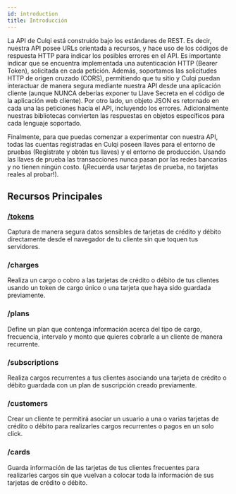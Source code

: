 ```yaml
---
id: introduction
title: Introducción
---
```


La API de Culqi está construido bajo los estándares de REST. Es decir, nuestra API posee URLs orientada a recursos, y hace uso de los códigos de respuesta HTTP para indicar los posibles errores en el API. Es importante indicar que se encuentra implementada una autenticación HTTP (Bearer Token), solicitada en cada petición. Además, soportamos las solicitudes HTTP de origen cruzado (CORS), permitiendo que tu sitio y Culqi puedan interactuar de manera segura mediante nuestra API desde una aplicación cliente (aunque NUNCA deberías exponer tu Llave Secreta en el código de la aplicación web cliente). Por otro lado, un objeto JSON es retornado en cada una las peticiones hacia el API, incluyendo los errores. Adicionalmente nuestras bibliotecas convierten las respuestas en objetos específicos para cada lenguaje soportado.

Finalmente, para que puedas comenzar a experimentar con nuestra API, todas las cuentas registradas en Culqi poseen llaves para el entorno de pruebas (Regístrate y obtén tus llaves) y el entorno de producción. Usando las llaves de prueba las transacciones nunca pasan por las redes bancarias y no tienen ningún costo. (¡Recuerda usar tarjetas de prueba, no tarjetas reales al probar!).

## Recursos Principales

### [/tokens](#)

Captura de manera segura datos sensibles de tarjetas de crédito y débito directamente desde el navegador de tu cliente sin que toquen tus servidores.

### /charges

Realiza un cargo o cobro a las tarjetas de crédito o débito de tus clientes usando un token de cargo único o una tarjeta que haya sido guardada previamente. 

### /plans

Define un plan que contenga información acerca del tipo de cargo, frecuencia, intervalo y monto que quieres cobrarle a un cliente de manera recurrente. 

### /subscriptions

Realiza cargos recurrentes a tus clientes asociando una tarjeta de crédito o débito guardada con un plan de suscripción creado previamente. 

### /customers

Crear un cliente te permitirá asociar un usuario a una o varias tarjetas de crédito o débito para realizarles cargos recurrentes o pagos en un solo click. 

### /cards

Guarda información de las tarjetas de tus clientes frecuentes para realizarles cargos sin que vuelvan a colocar toda la información de sus tarjetas de crédito o débito. 